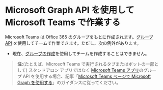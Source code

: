 # <a name="use-the-microsoft-graph-api-to-work-with-microsoft-teams"></a>Microsoft Graph API を使用して Microsoft Teams で作業する

Microsoft Teams は Office 365 のグループをもとに作成されます。[グループ API](group.md) を使用してチームで作業できます。ただし、次の例外があります。 

- 現在、[グループの作成](../api/group_post_groups.md)を使用してチームを作成することはできません。  

>**注:**(たとえば、Microsoft Teams で実行されるタブまたはボットの一部として) スタンドアロン アプリではなく [Microsoft Teams アプリ](https://msdn.microsoft.com/en-us/microsoft-teams)のグループ API を使用する場合、記事「[Microsoft Teams ページで Microsoft Graph を使用する](https://msdn.microsoft.com/en-us/microsoft-teams/graph)」のガイダンスに従ってください。